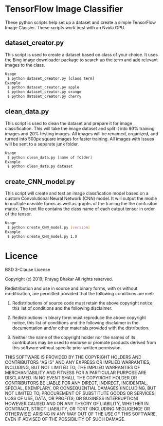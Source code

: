 # TensorFlow Image Classifier
These python scripts help set up a dataset and create a simple TensorFlow Image Classier. These scripts work best with an Nvida GPU.

## dataset_creator.py
This script is used to create a dataset based on class of your choice. It uses the Bing image downloader package to search up the term and add relevant images to the class.

``` bash
Usage
 $ python dataset_creator.py [class term]
Example
 $ python dataset_creator.py apple
 $ python dataset_creator.py orange
 $ python dataset_creator.py cherry
```

## clean_data.py
This script is used to clean the dataset and prepare it for image classification. This will take the image dataset and split it into 80% training images and 20% testing images. All images will be renamed, organized, and turned into 500px square images for faster training. All images with issues will be sent to a separate junk folder.

``` bash
Usage
 $ python clean_data.py [name of folder]
Example
 $ python clean_data.py dataset
```

## create_CNN_model.py
This script will create and test an image classfication model based on a custom Convolutional Neural Network (CNN) model. It will output the modle in multiple useable forms as well as graphs of the traning the the confusiton matrix. The text file contains the class name of each output tensor in order of the tensor.

``` bash
Usage
 $ python create_CNN_model.py [version]
Example
 $ python create_CNN_model.py 1.0
```

# Licence

BSD 3-Clause License

Copyright (c) 2019, Prayag Bhakar
All rights reserved.

Redistribution and use in source and binary forms, with or without
modification, are permitted provided that the following conditions are met:

1. Redistributions of source code must retain the above copyright notice, this
   list of conditions and the following disclaimer.

2. Redistributions in binary form must reproduce the above copyright notice,
   this list of conditions and the following disclaimer in the documentation
   and/or other materials provided with the distribution.

3. Neither the name of the copyright holder nor the names of its
   contributors may be used to endorse or promote products derived from
   this software without specific prior written permission.

THIS SOFTWARE IS PROVIDED BY THE COPYRIGHT HOLDERS AND CONTRIBUTORS "AS IS"
AND ANY EXPRESS OR IMPLIED WARRANTIES, INCLUDING, BUT NOT LIMITED TO, THE
IMPLIED WARRANTIES OF MERCHANTABILITY AND FITNESS FOR A PARTICULAR PURPOSE ARE
DISCLAIMED. IN NO EVENT SHALL THE COPYRIGHT HOLDER OR CONTRIBUTORS BE LIABLE
FOR ANY DIRECT, INDIRECT, INCIDENTAL, SPECIAL, EXEMPLARY, OR CONSEQUENTIAL
DAMAGES (INCLUDING, BUT NOT LIMITED TO, PROCUREMENT OF SUBSTITUTE GOODS OR
SERVICES; LOSS OF USE, DATA, OR PROFITS; OR BUSINESS INTERRUPTION) HOWEVER
CAUSED AND ON ANY THEORY OF LIABILITY, WHETHER IN CONTRACT, STRICT LIABILITY,
OR TORT (INCLUDING NEGLIGENCE OR OTHERWISE) ARISING IN ANY WAY OUT OF THE USE
OF THIS SOFTWARE, EVEN IF ADVISED OF THE POSSIBILITY OF SUCH DAMAGE.

